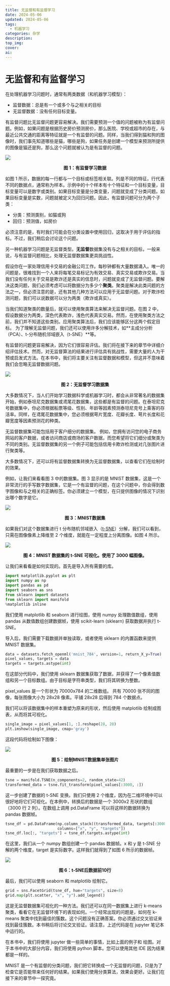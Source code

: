 ```yaml
---
title: 无监督和有监督学习
date: 2024-05-06
updated: 2024-05-06
tags:
  - 机器学习
categories: 杂学
description:
top_img:
cover:
ai:
---
```


# 无监督和有监督学习

在处理机器学习问题时，通常有两类数据（和机器学习模型）：

- 监督数据：总是有一个或多个与之相关的目标
- 无监督数据：没有任何目标变量。

有监督问题比无监督问题更容易解决。我们需要预测一个值的问题被称为有监督问题。例如，如果问题是根据历史房价预测房价，那么医院、学校或超市的存在，与最近公共交通的距离等特征就是一个有监督的问题。同样，当我们得到猫和狗的图像时，我们事先知道哪些是猫，哪些是狗，如果任务是创建一个模型来预测所提供的图像是猫还是狗，那么这个问题就被认为是有监督的问题。

![](https://cdn.jsdelivr.net/gh/littlepenguin66/webImage/AAAMLP_page6_image.png)

<p align="center"><b>图 1：有监督学习数据</b> </p>

如图 1 所示，数据的每一行都与一个目标或标签相关联。列是不同的特征，行代表不同的数据点，通常称为样本。示例中的十个样本有十个特征和一个目标变量，目标变量可以是数字或类别。如果目标变量是分类变量，问题就变成了分类问题。如果目标变量是实数，问题就被定义为回归问题。因此，有监督问题可分为两个子类：

- 分类：预测类别，如猫或狗
- 回归：预测值，如房价

必须注意的是，有时我们可能会在分类设置中使用回归，这取决于用于评估的指标。不过，我们稍后会讨论这个问题。

另一种机器学习问题是无监督类型。**无监督**数据集没有与之相关的目标，一般来说，与有监督问题相比，处理无监督数据集更具挑战性。

假设你在一家处理信用卡交易的金融公司工作。每秒钟都有大量数据涌入。唯一的问题是，很难找到一个人来将每笔交易标记为有效交易、真实交易或欺诈交易。当我们没有任何关于交易是欺诈还是真实的信息时，问题就变成了无监督问题。要解决这类问题，我们必须考虑可以将数据分为多少个**聚类**。聚类是解决此类问题的方法之一，但必须注意的是，还有其他几种方法可以应用于无监督问题。对于欺诈检测问题，我们可以说数据可以分为两类（欺诈或真实）。

当我们知道聚类的数量后，就可以使用聚类算法来解决无监督问题。在图 2 中，假设数据分为两类，深色代表欺诈，浅色代表真实交易。然而，在使用聚类方法之前，我们并不知道这些类别。应用聚类算法后，我们应该能够区分这两个假定目标。 为了理解无监督问题，我们还可以使用许多分解技术，如**主成分分析（PCA）、t-分布随机邻域嵌入（t-SNE）**等。

有监督的问题更容易解决，因为它们很容易评估。我们将在接下来的章节中详细介绍评估技术。然而，对无监督算法的结果进行评估具有挑战性，需要大量的人为干预或启发式方法。在本书中，我们将主要关注有监督数据和模型，但这并不意味着我们会忽略无监督数据问题。

![](https://cdn.jsdelivr.net/gh/littlepenguin66/webImage/AAAMLP_page8_image.png)

<p align="center"><b>图 2：无监督学习数据集</b> </p>

大多数情况下，当人们开始学习数据科学或机器学习时，都会从非常著名的数据集开始，例如泰坦尼克数据集或鸢尾花数据集，这些都是有监督的问题。在泰坦尼克号数据集中，你必须根据船票等级、性别、年龄等因素预测泰坦尼克号上乘客的存活率。同样，在鸢尾花数据集中，您必须根据萼片宽度、花瓣长度、萼片长度和花瓣宽度等因素预测花的种类。

无监督数据集可能包括用于客户细分的数据集。 例如，您拥有访问您的电子商务网站的客户数据，或者访问商店或商场的客户数据，而您希望将它们细分或聚类为不同的类别。无监督数据集的另一个例子可能包括信用卡欺诈检测或对几张图片进行聚类等。

大多数情况下，还可以将有监督数据集转换为无监督数据集，以查看它们在绘制时的效果。

例如，让我们来看看图 3 中的数据集。图 3 显示的是 MNIST 数据集，这是一个非常流行的手写数字数据集，它是一个有监督的问题，在这个问题中，你会得到数字图像和与之相关的正确标签。你必须建立一个模型，在只提供图像的情况下识别出哪个数字是它。

![](https://cdn.jsdelivr.net/gh/littlepenguin66/webImage/AAAMLP_page9_image.png)

<p align="center"><b>图 3：MNIST数据集</b> </p>

如果我们对这个数据集进行 t 分布随机邻域嵌入（[t-SNE](AAAMLprob/t-SNE.md)）分解，我们可以看到，只需在图像像素上降维至 2 个维度，就能在一定程度上分离图像。如图 4 所示。

![](https://cdn.jsdelivr.net/gh/littlepenguin66/webImage/AAAMLP_page9_image_1.png)

<p align="center"><b>图 4：MNIST 数据集的 t-SNE 可视化。使用了 3000 幅图像。</b> </p>

让我们来看看是如何实现的。首先是导入所有需要的库。

```python
import matplotlib.pyplot as plt
import numpy as np
import pandas as pd
import seaborn as sns
from sklearn import datasets
from sklearn import manifold
%matplotlib inline
```

我们使用 matplotlib 和 seaborn 进行绘图，使用 numpy 处理数值数组，使用 pandas 从数值数组创建数据帧，使用 scikit-learn (sklearn) 获取数据并执行 t-SNE。

导入后，我们需要下载数据并单独读取，或者使用 sklearn 的内置函数来提供 MNIST 数据集。

```python
data = datasets.fetch_openml('mnist_784', version=1, return_X_y=True)
pixel_values, targets = data
targets = targets.astype(int)
```

在这部分代码中，我们使用 sklearn 数据集获取了数据，并获得了一个像素值数组和另一个目标数组。由于目标是字符串类型，我们将其转换为整数。

pixel_values 是一个形状为 70000x784 的二维数组。 共有 70000 张不同的图像，每张图像大小为 28x28 像素。平铺 28x28 后得到 784 个数据点。

我们可以将该数据集中的样本重塑为原来的形状，然后使用 matplotlib 绘制成图表，从而将其可视化。

```python
single_image = pixel_values[1, :].reshape(28, 28)
plt.imshow(single_image, cmap='gray')
```

这段代码将绘制如下图像：

![](https://cdn.jsdelivr.net/gh/littlepenguin66/webImage/AAAMLP_page11_image.png)

<p align="center"><b>图 5：绘制MNIST数据集单张图片</b> </p>

最重要的一步是在我们获取数据之后。

```python
tsne = manifold.TSNE(n_components=2, random_state=42)
transformed_data = tsne.fit_transform(pixel_values[:3000, :])
```

这一步创建了数据的 t-SNE 变换。我们只使用 2 个维度，因为在二维环境中可以很好地将它们可视化。在本例中，转换后的数据是一个 3000x2 形状的数组（3000 行 2 列）。在数组上调用 pd.DataFrame 可以将这样的数据转换为 pandas 数据帧。

```python
tsne_df = pd.DataFrame(np.column_stack((transformed_data, targets[:3000])),
                       columns=["x", "y", "targets"])
tsne_df.loc[:, "targets"] = tsne_df.targets.astype(int)
```

在这里，我们从一个 numpy 数组创建一个 pandas 数据帧。x 和 y 是 t-SNE 分解的两个维度，target 是实际数字。这样我们就得到了如图 6 所示的数据帧。

![](https://cdn.jsdelivr.net/gh/littlepenguin66/webImage/AAAMLP_page12_image.png)

<p align="center"><b>图 6：t-SNE后数据前10行</b> </p>

最后，我们可以使用 seaborn 和 matplotlib 绘制它。

```python
grid = sns.FacetGrid(tsne_df, hue="targets", size=8)
grid.map(plt.scatter, "x", "y").add_legend()
```

这是无监督数据集可视化的一种方法。我们还可以在同一数据集上进行 k-means 聚类，看看它在无监督环境下的表现如何。一个经常出现的问题是，如何在 k-means 聚类中找到最佳的簇数。这个问题没有正确答案。你必须通过交叉验证来找到最佳簇数。本书稍后将讨论交叉验证。请注意，上述代码是在 jupyter 笔记本中运行的。

在本书中，我们将使用 jupyter 做一些简单的事情，比如上面的例子和 绘图。对于本书中的大部分内容，我们将使用 python 脚本。您可以使用其他 IDE 因为结果都是一样的。

MNIST 是一个有监督的分类问题，我们把它转换成一个无监督的问题，只是为了检查它是否能带来任何好的结果。如果我们使用分类算法，效果会更好。让我们在接下来的章节中一探究竟。
